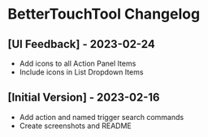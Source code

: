 # BetterTouchTool Changelog

## [UI Feedback] - 2023-02-24
- Add icons to all Action Panel Items
- Include icons in List Dropdown Items

## [Initial Version] - 2023-02-16

- Add action and named trigger search commands
- Create screenshots and README

